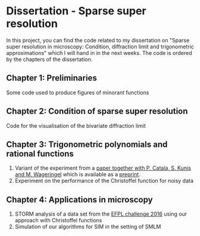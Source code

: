 # Dissertation - Sparse super resolution 

In this project, you can find the code related to my dissertation on "Sparse super resolution in microscopy: Condition, diffraction limit and trigonometric approximations" which I will hand in in the next weeks. 
The code is ordered by the chapters of the dissertation. 

## Chapter 1: Preliminaries
  Some code used to produce figures of minorant functions
  
## Chapter 2: Condition of sparse super resolution
   Code for the visualisation of the bivariate diffraction limit
   
## Chapter 3: Trigonometric polynomials and rational functions
   1. Variant of the experiment from a [paper together with P. Catala, S. Kunis and M. Wageringel](https://github.com/Paulcat/Measure-trigo-approximations) which is available as a [preprint](https://arxiv.org/abs/2203.10531v2). 
   2. Experiment on the performance of the Christoffel function for noisy data

## Chapter 4: Applications in microscopy
   1. STORM analysis of a data set from the [EFPL challenge 2016](https://srm.epfl.ch/Challenge/ChallengeSimulatedData) using our approach with Christoffel functions
   2. Simulation of our algorithms for SIM in the setting of SMLM
